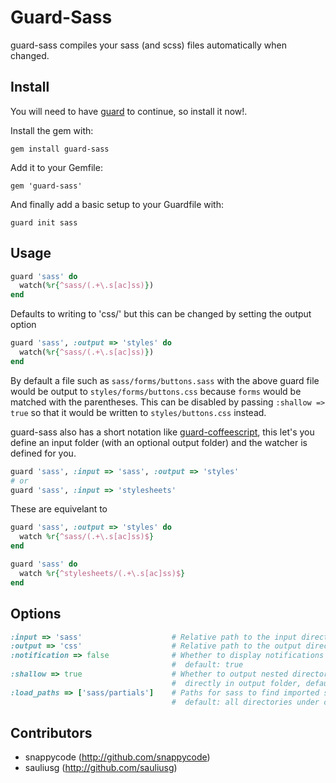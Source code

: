# Guard-Sass

guard-sass compiles your sass (and scss) files automatically when changed.

## Install

You will need to have [guard](http://github.com/guard/guard) to continue, so install it now!.

Install the gem with:

    gem install guard-sass

Add it to your Gemfile:

    gem 'guard-sass'

And finally add a basic setup to your Guardfile with:

    guard init sass


## Usage

```ruby
guard 'sass' do
  watch(%r{^sass/(.+\.s[ac]ss)})
end
```

Defaults to writing to 'css/' but this can be changed by setting the output option

```ruby
guard 'sass', :output => 'styles' do
  watch(%r{^sass/(.+\.s[ac]ss)})
end
```

By default a file such as `sass/forms/buttons.sass` with the above guard file would be
output to `styles/forms/buttons.css` because `forms` would be matched with the parentheses.
This can be disabled by passing `:shallow => true` so that it would be written to
`styles/buttons.css` instead.

guard-sass also has a short notation like [guard-coffeescript][gcs], this let's you define 
an input folder (with an optional output folder) and the watcher is defined for you.

```ruby
guard 'sass', :input => 'sass', :output => 'styles'
# or
guard 'sass', :input => 'stylesheets'
```

These are equivelant to

```ruby
guard 'sass', :output => 'styles' do
  watch %r{^sass/(.+\.s[ac]ss)$}
end

guard 'sass' do
  watch %r{^stylesheets/(.+\.s[ac]ss)$}
end
```


## Options

```ruby
:input => 'sass'                    # Relative path to the input directory
:output => 'css'                    # Relative path to the output directory
:notification => false              # Whether to display notifications after finished,
                                    #  default: true
:shallow => true                    # Whether to output nested directories or just put css
                                    #  directly in output folder, default: false
:load_paths => ['sass/partials']    # Paths for sass to find imported sass files from,
                                    #  default: all directories under current
```


## Contributors

- snappycode (http://github.com/snappycode)
- sauliusg (http://github.com/sauliusg)



[gcs]: http://github.com/netzpirat/guard-coffeescript "guard-coffeescript"